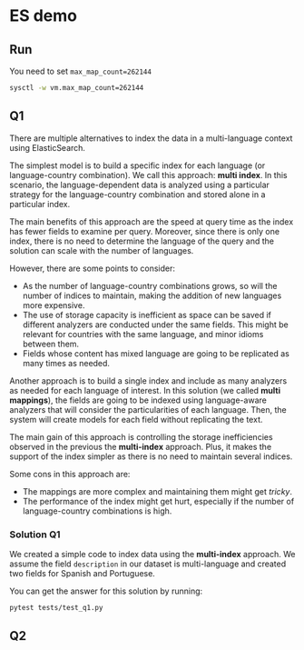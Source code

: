 # ES demo

## Run

You need to set `max_map_count=262144`

```bash
sysctl -w vm.max_map_count=262144
```


## Q1

There are multiple alternatives to index the data in a multi-language context using ElasticSearch.

The simplest model is to build a specific index for each language (or language-country combination).
We call this approach: __multi index__.
In this scenario, the language-dependent data is analyzed using a particular strategy for the language-country combination and stored alone in a particular index.

The main benefits of this approach are the speed at query time as the index has fewer fields to examine per query.
Moreover, since there is only one index, there is no need to determine the language of the query and the solution can scale with the number of languages.

However, there are some points to consider:

- As the number of language-country combinations grows, so will the number of indices to maintain, making the addition of new languages more expensive.
- The use of storage capacity is inefficient as space can be saved if different analyzers are conducted under the same fields. This might be relevant for countries with the same language, and minor idioms between them.
- Fields whose content has mixed language are going to be replicated as many times as needed.

Another approach is to build a single index and include as many analyzers as needed for each language of interest.
In this solution (we called __multi mappings__), the fields are going to be indexed using language-aware analyzers that will consider the particularities of each language.
Then, the system will create models for each field without replicating the text.

The main gain of this approach is controlling the storage inefficiencies observed in the previous the __multi-index__ approach. Plus, it makes the support of the index simpler as there is no need to maintain several indices.

Some cons in this approach are:

- The mappings are more complex and maintaining them might get _tricky_.
- The performance of the index might get hurt, especially if the number of language-country combinations is high.

### Solution Q1

We created a simple code to index data using the __multi-index__ approach.
We assume the field `description` in our dataset is multi-language and created two fields for Spanish and Portuguese.

You can get the answer for this solution by running:

```bash
pytest tests/test_q1.py
```

## Q2

